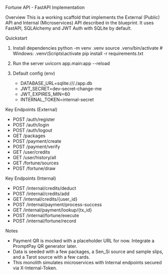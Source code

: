 Fortune API - FastAPI Implementation

Overview
This is a working scaffold that implements the External (Public) API and Internal (Microservices) API described in the blueprint. It uses FastAPI, SQLAlchemy and JWT Auth with SQLite by default.

Quickstart
1) Install dependencies
   python -m venv .venv
   source .venv/bin/activate   # Windows: .venv\Scripts\activate
   pip install -r requirements.txt

2) Run the server
   uvicorn app.main:app --reload

3) Default config (env)
   - DATABASE_URL=sqlite:///./app.db
   - JWT_SECRET=dev-secret-change-me
   - JWT_EXPIRES_MIN=60
   - INTERNAL_TOKEN=internal-secret

Key Endpoints (External)
- POST /auth/register
- POST /auth/login
- POST /auth/logout
- GET  /packages
- POST /payment/create
- POST /payment/verify
- GET  /user/credits
- GET  /user/history/all
- GET  /fortune/sources
- POST /fortune/draw

Key Endpoints (Internal)
- POST /internal/credits/deduct
- POST /internal/credits/add
- GET  /internal/credits/{user_id}
- POST /internal/payment/process-success
- GET  /internal/payment/lookup/{tx_id}
- POST /internal/fortune/execute
- POST /internal/fortune/record

Notes
- Payment QR is mocked with a placeholder URL for now. Integrate a PromptPay QR generator later.
- Data is seeded with a few packages, a Sen_Si source and sample slips, and a Tarot source with a few cards.
- This monolith simulates microservices with Internal endpoints secured via X-Internal-Token.